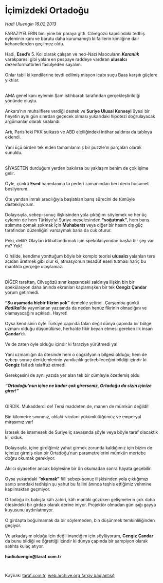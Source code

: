# İçimizdeki Ortadoğu

*Hadi Uluengin 16.02.2013*

<div class="yazi"><p>FARAZİYELERİN bini yine bir paraya gitti. Cilvegözü kapısındaki tedhiş eyleminin kanı ve barutu daha kurumamıştı ki faillerin kimliğine dair kehanetlerden geçilmez oldu.<br/><br/>Hadi, <b>Esed</b>’e 5. Kol olarak çalışan ve neo-Nazi Maocuların <b><i>Karanlık</i></b> varakparesi gibi yalanı<b> </b>en pespaye raddeye vardıran <b>ulusalcı</b> dezenformatörleri fasulyeden sayalım.<br/><br/>Onlar tabii ki kendilerine tevdi edilmiş misyon icabı suçu Baas karşıtı güçlere yıktılar.<br/><br/><br/>AMA genel kanı eylemin Şam istihbaratı tarafından gerçekleştirildiği yönünde oluştu.<br/><br/>Ankara’nın muhaliflere verdiği destek ve <b>Suriye Ulusal Konseyi</b> üyesi bir heyetin aynı gün sınırdan geçecek olması yukarıdaki hipotezi doğrulayacak argümanlar olarak sıralandı.<br/><br/>Artı, Paris’teki PKK suikastı ve ABD elçiliğindeki intihar saldırısı da tabloya eklendi.<br/><br/>Yani üçü birden tek elden tamamlanmış bir puzzle’ın parçaları olarak sunuldu.<br/><br/><br/>SİYASETEN durduğum yerden bakılırsa bu yaklaşım benim de çok işime gelir.<br/><br/>Öyle, çünkü <b>Esed</b> hanedanına ta pederi zamanından beri derin husumet besliyorum.<br/><br/>Öte yandan İmralı aracılığıyla başlatılan barış sürecini de tümüyle destekliyorum.<br/><br/>Dolayısıyla, sebep-sonuç ilişkisinden yola çıktığımı söylemek ve her üç eylemin de hem Türkiye’yi Suriye meselesinden <b>“soğutmak”</b>, hem barış atılımına çomak sokmak için <b>Muhaberat</b> veya diğer bir hasım dış güç tarafından düzenliğini varsaymak bana da cuk oturur.<br/><br/>Peki, delili? Olayları irtibatlandırmak için spekülasyondan başka bir şey var mı? Yok!<br/><br/>O hâlde, kendime yonttuğum böyle bir komplo teorisi <b>ulusalcı<i> </i></b>yalanları ters açıdan üretmek gibi olur ki, atmasyonun tesadüf eseri tutması hariç bu mantıkla gerçeğe ulaşılamaz.<br/><br/><br/>DİĞER taraftan, Cilvegözü sınır kapısındaki saldırıya ilişkin bin bir spekülasyon daha ânında ekranları kaplamışken bir tek <b>Cengiz Çandar</b> yorum getirmedi.<br/><br/><b>“Şu aşamada hiçbir fikrim yok”</b> demekle yetindi. Çarşamba günkü <b><i>Radikal</i></b>’de yayımlanan yazısında da neden henüz fikrinin olmadığını ve olamayacağını açıkladı. Hayret!<br/><br/>Oysa kendisinin öyle Türkiye çapında falan değil dünya çapında bir bölge uzmanı olduğu düşünülürse, herhalde fikir beyan etmesi gereken ilk insan <b>Çandar</b>’dı.<br/><br/>Ve de zaten öyle olduğu içindir ki faraziye yürütmedi ya!<br/><br/>Yani uzmanlığın da ötesinde hem o coğrafyanın bilgesi olduğu; hem de sebep-sonuç denklemlerinin yanıltıcılık getirebileceğini bildiği içindir ki <b>Cengiz</b> fail adı telaffuz etmedi.<br/><br/>Gerekçesini de aynı yazıda yer alan tek bir cümleyle özetlemiş oldu:<br/><br/><b><i>“Ortadoğu’nun içine ne kadar çok girerseniz, Ortadoğu da sizin içinize girer!”<br/><br/><br/></i></b>GİRDİK. Mukadderdi de! Tersi maddeten de, manen de mümkün değildi! <br/><br/>Bin kilometre sınırımız, ahlaki-vicdani yükümlülüğümüz ve emperyal mirasımız var!<br/><br/>İstesek de istemesek de Suriye iç savaşında şöyle veya böyle taraf olacaktık ki, olduk.<br/><br/>Dolayısıyla, içine girdiğimiz yahut girmek zorunda kaldığımız için bizim de içimize girmiş olan bir Ortadoğu’nun parametrelerini mümkün mertebe doğru okumak gerekiyor.<br/><br/>Akılcı siyasetler ancak böylesine bir ön okumadan sonra hayata geçebilir.<br/><br/>Oysa yukarıdaki <b>“okumak”</b> fiili sebep-sonuç ilişkisinden yola çıktığımızı sanıp sınırdaki tedhişin şu yahut bu failini ânında teşhis ettiğimiz vehmine kapılmaktan geçmiyor.<br/><br/>Ortadoğu ilk bakışta kâh zahiri, kâh mantıki gözüken gelişmelerin çok daha ötesindeki bir girdap olarak derine iniyor. Projektör olmadan gün ışığı gayya kuyusunu aydınlatmıyor.<br/><br/>O girdapta boğulmamak da bir söylemeden, bin düşünmek temkinliliğinden geçiyor.<br/><br/>Ve arkadaşım olduğu için değil inandığım için söylüyorum, <b>Cengiz</b> <b>Çandar</b> da bunu bildiği ve öğrettiği içindir ki dünya çapında bir şampiyon olarak satıhta kulaç atıyor.<br/><br/><b>hadiuluengin@taraf.com.tr</b></p>
<p> </p>
</div>

Kaynak: [taraf.com.tr](http://www.taraf.com.tr/hadi-uluengin/makale-icimizdeki-ortadogu.htm), [web.archive.org (arşiv bağlantısı)](http://web.archive.org/web/20130623093155/http://www.taraf.com.tr/hadi-uluengin/makale-icimizdeki-ortadogu.htm)
